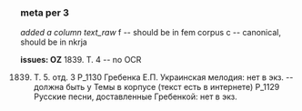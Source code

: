 
### meta per 3

*added a column text_raw*
f -- should be in fem corpus
c -- canonical, should be in nkrja

**issues: OZ**
1839. T. 4 -- no OCR

1839. Т. 5. отд. 3
Р_1130 Гребенка Е.П. Украинская мелодия: нет в экз. -- должна быть у Темы в корпусе (текст есть в интернете)
Р_1129 Русские песни, доставленные Гребенкой: нет в экз.
